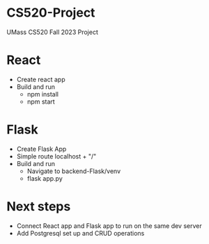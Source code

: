 # CS520-Project
UMass CS520 Fall 2023 Project

# React
- Create react app
- Build and run 
    - npm install
    - npm start

# Flask
- Create Flask App
- Simple route localhost + "/"
- Build and run
    - Navigate to backend-Flask/venv  
    - flask app.py

# Next steps
- Connect React app and Flask app to run on the same dev server
- Add Postgresql set up and CRUD operations